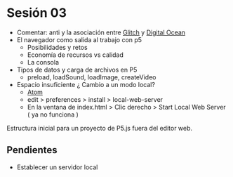 # Sesión 03

- Comentar: anti y la asociación entre [Glitch](https://glitch.com/) y [Digital Ocean](https://www.digitalocean.com/)
- El navegador como salida al trabajo con p5
  - Posibilidades y retos
  - Economía de recursos vs calidad
  - La consola 
- Tipos de datos y carga de archivos en P5
  - preload, loadSound, loadImage, createVideo
- Espacio insuficiente ¿ Cambio a un modo local?
  - [Atom](https://atom.io/)
  - edit > preferences > install > local-web-server
  - En la ventana de index.html > Clic derecho > Start Local Web Server ( ya no funciona ) 

Estructura inicial para un proyecto de P5.js fuera del editor web.

## Pendientes

- Establecer un servidor local 
